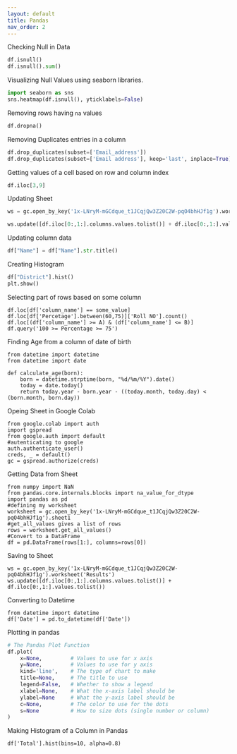 ```yaml
---
layout: default
title: Pandas
nav_order: 2
---
```

Checking Null in Data

```python
df.isnull()
df.isnull().sum()
```

Visualizing Null Values using seaborn libraries.

```python
import seaborn as sns
sns.heatmap(df.isnull(), yticklabels=False)
```

Removing rows having `na` values

```python
df.dropna()
```

Removing Duplicates entries in a column

```python
df.drop_duplicates(subset=['Email_address'])
df.drop_duplicates(subset=['Email address'], keep='last', inplace=True)
```

Getting values of a cell based on row and column index

```python
df.iloc[3,9]
```

Updating Sheet

```python
ws = gc.open_by_key('1x-LNryM-mGCdque_t1JCqjQw3Z20C2W-pqO4bhHJf1g').worksheet('Results')

ws.update([df.iloc[0:,1:].columns.values.tolist()] + df.iloc[0:,1:].values.tolist())
```

Updating column data

```python
df["Name"] = df["Name"].str.title()
```

Creating Histogram

```python
df["District"].hist()
plt.show()
```

Selecting part of rows based on some column

```
df.loc[df['column_name'] == some_value]
df.loc[df['Percetage'].between(60,75)]['Roll NO'].count()
df.loc[(df['column_name'] >= A) & (df['column_name'] <= B)]
df.query('100 >= Percentage >= 75')
```







Finding Age from a column of date of birth

```
from datetime import datetime
from datetime import date

def calculate_age(born):
    born = datetime.strptime(born, "%d/%m/%Y").date()
    today = date.today()
    return today.year - born.year - ((today.month, today.day) < (born.month, born.day))
```

Opeing Sheet in Google Colab

```
from google.colab import auth
import gspread
from google.auth import default
#autenticating to google
auth.authenticate_user()
creds, _ = default()
gc = gspread.authorize(creds)
```

Getting Data from Sheet

```
from numpy import NaN
from pandas.core.internals.blocks import na_value_for_dtype
import pandas as pd
#defining my worksheet
worksheet = gc.open_by_key('1x-LNryM-mGCdque_t1JCqjQw3Z20C2W-pqO4bhHJf1g').sheet1
#get_all_values gives a list of rows
rows = worksheet.get_all_values()
#Convert to a DataFrame 
df = pd.DataFrame(rows[1:], columns=rows[0])
```

Saving to Sheet

```
ws = gc.open_by_key('1x-LNryM-mGCdque_t1JCqjQw3Z20C2W-pqO4bhHJf1g').worksheet('Results')
ws.update([df.iloc[0:,1:].columns.values.tolist()] + df.iloc[0:,1:].values.tolist())
```

Converting to Datetime 

```
from datetime import datetime 
df['Date'] = pd.to_datetime(df['Date'])
```

Plotting in pandas

```python
# The Pandas Plot Function
df.plot(
    x=None,         # Values to use for x axis
    y=None,         # Values to use for y axis
    kind='line',    # The type of chart to make
    title=None,     # The title to use
    legend=False,   # Whether to show a legend
    xlabel=None,    # What the x-axis label should be
    ylabel=None     # What the y-axis label should be
    c=None,         # The color to use for the dots
    s=None          # How to size dots (single number or column)
)
```

Making Histogram of a Column in Pandas
```
df['Total'].hist(bins=10, alpha=0.8)
```
